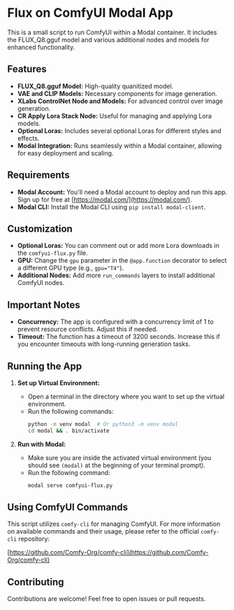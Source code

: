 # Flux on ComfyUI Modal App

This is a small script to run ComfyUI within a Modal container. It includes the FLUX_Q8.gguf model and various additional nodes and models for enhanced functionality.

## Features

* **FLUX_Q8.gguf Model:** High-quality quanitized model.
* **VAE and CLIP Models:** Necessary components for image generation.
* **XLabs ControlNet Node and Models:** For advanced control over image generation.
* **CR Apply Lora Stack Node:** Useful for managing and applying Lora models.
* **Optional Loras:** Includes several optional Loras for different styles and effects.
* **Modal Integration:** Runs seamlessly within a Modal container, allowing for easy deployment and scaling.

## Requirements

* **Modal Account:** You'll need a Modal account to deploy and run this app. Sign up for free at [https://modal.com/](https://modal.com/).
* **Modal CLI:** Install the Modal CLI using `pip install modal-client`.


## Customization

* **Optional Loras:** You can comment out or add more Lora downloads in the `comfyui-flux.py` file.
* **GPU:** Change the `gpu` parameter in the `@app.function` decorator to select a different GPU type (e.g., `gpu="T4"`).
* **Additional Nodes:** Add more `run_commands` layers to install additional ComfyUI nodes.

## Important Notes

* **Concurrency:** The app is configured with a concurrency limit of 1 to prevent resource conflicts. Adjust this if needed.
* **Timeout:** The function has a timeout of 3200 seconds. Increase this if you encounter timeouts with long-running generation tasks.

## Running the App

1. **Set up Virtual Environment:**
   - Open a terminal in the directory where you want to set up the virtual environment.
   - Run the following commands:
     ```bash
     python -m venv modal  # Or python3 -m venv modal
     cd modal && . bin/activate
     ```

2. **Run with Modal:**
   - Make sure you are inside the activated virtual environment (you should see `(modal)` at the beginning of your terminal prompt).
   - Run the following command:
     ```bash
     modal serve comfyui-flux.py  
     ```
## Using ComfyUI Commands

This script utilizes `comfy-cli` for managing ComfyUI. For more information on available commands and their usage, please refer to the official `comfy-cli` repository:

[https://github.com/Comfy-Org/comfy-cli](https://github.com/Comfy-Org/comfy-cli)
## Contributing

Contributions are welcome! Feel free to open issues or pull requests.

